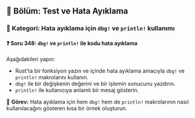## 📘 Bölüm: Test ve Hata Ayıklama
### 🔹 Kategori: Hata ayıklama için `dbg!` ve `println!` kullanımı
#### ❓ Soru 348: `dbg!` ve `println!` ile kodu hata ayıklama

Aşağıdakileri yapın:

- Rust'ta bir fonksiyon yazın ve içinde hata ayıklama amacıyla `dbg!` ve `println!` makrolarını kullanın.
- `dbg!` ile bir değişkenin değerini ve bir işlemin sonucunu yazdırın.
- `println!` ile kullanıcıya anlamlı bir mesaj gösterin.

🔧 **Görev:** Hata ayıklama için hem `dbg!` hem de `println!` makrolarının nasıl kullanılacağını gösteren kısa bir örnek oluşturun.
